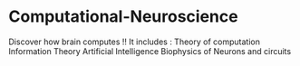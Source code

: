 # Computational-Neuroscience
Discover how brain computes !!
It includes :
Theory of computation
Information Theory
Artificial Intelligence
Biophysics of Neurons and circuits
